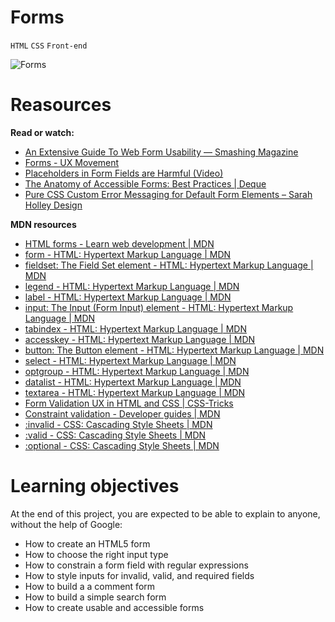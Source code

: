 # Forms

`HTML` `CSS` `Front-end`

![Forms](https://s3.amazonaws.com/alx-intranet.hbtn.io/uploads/medias/2019/12/abbff2217b3cc83e050d.jpeg?X-Amz-Algorithm=AWS4-HMAC-SHA256&X-Amz-Credential=AKIARDDGGGOUSBVO6H7D%2F20220716%2Fus-east-1%2Fs3%2Faws4_request&X-Amz-Date=20220716T224300Z&X-Amz-Expires=86400&X-Amz-SignedHeaders=host&X-Amz-Signature=b37fc3bcbad64a48595cd21ff20815ec0033ab4dc4af5fa8cacc78c3a5374ead)

# **Reasources**

**Read or watch:**

* [An Extensive Guide To Web Form Usability — Smashing Magazine](https://www.smashingmagazine.com/2011/11/extensive-guide-web-form-usability/)
* [Forms - UX Movement](https://uxmovement.com/category/forms/)
* [Placeholders in Form Fields are Harmful (Video)](https://www.nngroup.com/videos/placeholders-form-fields/)
* [The Anatomy of Accessible Forms: Best Practices | Deque](https://www.deque.com/blog/anatomy-of-accessible-forms-best-practices/)
* [Pure CSS Custom Error Messaging for Default Form Elements – Sarah Holley Design](https://sarahholleydesign.com/pure-css-custom-error-messaging-for-default-form-elements/)

**MDN resources**
* [HTML forms - Learn web development | MDN](https://developer.mozilla.org/en-US/docs/Learn/Forms)
* [form - HTML: Hypertext Markup Language | MDN](https://developer.mozilla.org/en-US/docs/Web/HTML/Element/form)
* [fieldset: The Field Set element - HTML: Hypertext Markup Language | MDN](https://developer.mozilla.org/en-US/docs/Web/HTML/Element/fieldset)
* [legend - HTML: Hypertext Markup Language | MDN](https://developer.mozilla.org/en-US/docs/Web/HTML/Element/legend)
* [label - HTML: Hypertext Markup Language | MDN](https://developer.mozilla.org/en-US/docs/Web/HTML/Element/label)
* [input: The Input (Form Input) element - HTML: Hypertext Markup Language | MDN](https://developer.mozilla.org/en-US/docs/Web/HTML/Element/input)
* [tabindex - HTML: Hypertext Markup Language | MDN](https://developer.mozilla.org/en-US/docs/Web/HTML/Global_attributes/tabindex)
* [accesskey - HTML: Hypertext Markup Language | MDN](https://developer.mozilla.org/en-US/docs/Web/HTML/Global_attributes/accesskey)
* [button: The Button element - HTML: Hypertext Markup Language | MDN](https://developer.mozilla.org/en-US/docs/Web/HTML/Element/button)
* [select - HTML: Hypertext Markup Language | MDN](https://developer.mozilla.org/en-US/docs/Web/HTML/Element/select)
* [optgroup - HTML: Hypertext Markup Language | MDN](https://developer.mozilla.org/en-US/docs/Web/HTML/Element/optgroup)
* [datalist - HTML: Hypertext Markup Language | MDN](https://developer.mozilla.org/en-US/docs/Web/HTML/Element/datalist)
* [textarea - HTML: Hypertext Markup Language | MDN](https://developer.mozilla.org/en-US/docs/Web/HTML/Element/textarea)
* [Form Validation UX in HTML and CSS | CSS-Tricks](https://css-tricks.com/form-validation-ux-html-css/)
* [Constraint validation - Developer guides | MDN](https://developer.mozilla.org/en-US/docs/Web/Guide/HTML/Constraint_validation)
* [:invalid - CSS: Cascading Style Sheets | MDN](https://developer.mozilla.org/en-US/docs/Web/CSS/:invalid)
* [:valid - CSS: Cascading Style Sheets | MDN](https://developer.mozilla.org/en-US/docs/Web/CSS/:invalid)
* [:optional - CSS: Cascading Style Sheets | MDN](https://developer.mozilla.org/en-US/docs/Web/CSS/:optional)

# Learning objectives
At the end of this project, you are expected to be able to explain to anyone, without the help of Google:

* How to create an HTML5 form
* How to choose the right input type
* How to constrain a form field with regular expressions
* How to style inputs for invalid, valid, and required fields
* How to build a a comment form
* How to build a simple search form
* How to create usable and accessible forms

